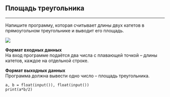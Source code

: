 ## Площадь треугольника
--------------------

Напишите программу, которая считывает длины двух катетов в прямоугольном треугольнике и выводит его площадь.

![](https://ucarecdn.com/c2fcd9b1-7105-4a8f-af91-0ede0f9f5b2e/)

**Формат входных данных**  
На вход программе подаётся два числа с плавающей точкой – длины катетов, каждое на отдельной строке.

**Формат выходных данных**  
Программа должна вывести одно число – площадь треугольника.

```
a, b = float(input()), float(input())
print(a*b/2)
```